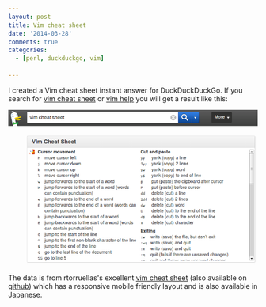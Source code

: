 ```yaml
---
layout: post
title: Vim cheat sheet
date: '2014-03-28'
comments: true
categories:
  - [perl, duckduckgo, vim]

---
```


I created a Vim cheat sheet instant answer for DuckDuckDuckGo.  If you search
for [vim cheat sheet](https://duckduckgo.com/?q=vim+cheat+sheet) or
[vim help](https://duckduckgo.com/?q=vim+help) you will get a result like this:

![x](/images/for-posts/2014-03-28-ddg-vim.png)

The data is from rtorruellas's excellent [vim cheat sheet](http://rtorruellas.com/vim-cheat-sheet/) 
(also available on [github](https://github.com/rtorr/vim-cheat-sheet)) which has a responsive
mobile friendly layout and is also available in Japanese.
